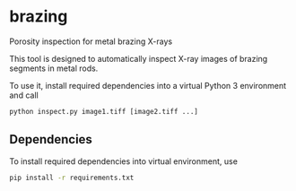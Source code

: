 # brazing

Porosity inspection for metal brazing X-rays

This tool is designed to automatically inspect X-ray images of brazing segments in metal rods.

To use it, install required dependencies into a virtual Python 3 environment and call

```bash
python inspect.py image1.tiff [image2.tiff ...]
```

## Dependencies

To install required dependencies into virtual environment, use

```bash
pip install -r requirements.txt
```